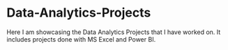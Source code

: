 # Data-Analytics-Projects


Here I am showcasing the Data Analytics Projects that I have worked on. It includes projects done with MS Excel and Power BI.
